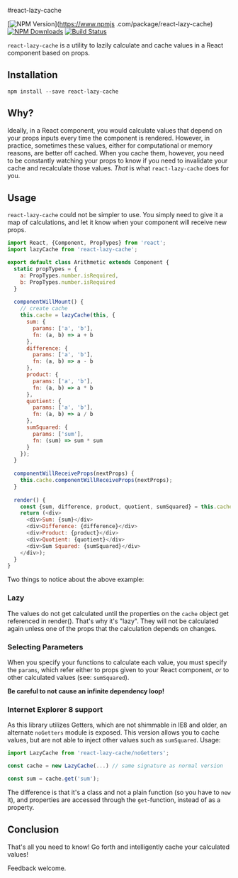 #react-lazy-cache

[![NPM Version](https://img.shields.io/npm/v/react-lazy-cache.svg?style=flat-square)](https://www.npmjs
.com/package/react-lazy-cache) 
[![NPM Downloads](https://img.shields.io/npm/dm/react-lazy-cache.svg?style=flat-square)](https://www.npmjs.com/package/react-lazy-cache)
[![Build Status](https://img.shields.io/travis/erikras/react-lazy-cache/master.svg?style=flat-square)](https://travis-ci.org/erikras/react-lazy-cache)

`react-lazy-cache` is a utility to lazily calculate and cache values in a React component based on props.

## Installation

```
npm install --save react-lazy-cache
```

## Why?

Ideally, in a React component, you would calculate values that depend on your props inputs every time the component 
is rendered. However, in practice, sometimes these values, either for computational or memory reasons, are better off
cached. When you cache them, however, you need to be constantly watching your props to know if you need to 
invalidate your cache and recalculate those values. _That_ is what `react-lazy-cache` does for you.

## Usage

`react-lazy-cache` could not be simpler to use. You simply need to give it a map of calculations, and let it know 
when your component will receive new props.

```javascript
import React, {Component, PropTypes} from 'react';
import lazyCache from 'react-lazy-cache';

export default class Arithmetic extends Component {
  static propTypes = {
    a: PropTypes.number.isRequired,
    b: PropTypes.number.isRequired
  }
  
  componentWillMount() {
    // create cache
    this.cache = lazyCache(this, {
      sum: {
        params: ['a', 'b'],
        fn: (a, b) => a + b
      },
      difference: {
        params: ['a', 'b'],
        fn: (a, b) => a - b
      },
      product: {
        params: ['a', 'b'],
        fn: (a, b) => a * b
      },
      quotient: {
        params: ['a', 'b'],
        fn: (a, b) => a / b
      },
      sumSquared: {
        params: ['sum'],
        fn: (sum) => sum * sum
      }
    });
  }
  
  componentWillReceiveProps(nextProps) {
    this.cache.componentWillReceiveProps(nextProps);
  }
  
  render() {
    const {sum, difference, product, quotient, sumSquared} = this.cache;
    return (<div>
      <div>Sum: {sum}</div>
      <div>Difference: {difference}</div>
      <div>Product: {product}</div>
      <div>Quotient: {quotient}</div>
      <div>Sum Squared: {sumSquared}</div>
    </div>);
  }
}
```

Two things to notice about the above example:

### Lazy

The values do not get calculated until the properties on the `cache` object get referenced in render(). 
That's why it's "lazy". They will not be calculated again unless one of the props that the calculation depends on
changes.

### Selecting Parameters
 
When you specify your functions to calculate each value, you must specify the `params`, which refer either to props 
given to your React component, _or_ to other calculated values (see: `sumSquared`).

**Be careful to not cause an infinite dependency loop!**

### Internet Explorer 8 support

As this library utilizes Getters, which are not shimmable in IE8 and older, an alternate `noGetters` module is exposed.
This version allows you to cache values, but are not able to inject other values such as `sumSquared`. Usage:

```javascript
import LazyCache from 'react-lazy-cache/noGetters';

const cache = new LazyCache(...) // same signature as normal version

const sum = cache.get('sum');
```

The difference is that it's a class and not a plain function (so you have to `new` it), and properties are accessed
through the `get`-function, instead of as a property.


## Conclusion

That's all you need to know! Go forth and intelligently cache your calculated values!

Feedback welcome.
